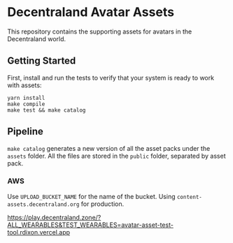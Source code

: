 # Decentraland Avatar Assets

This repository contains the supporting assets for avatars in the Decentraland world.

## Getting Started

First, install and run the tests to verify that your system is ready to work with assets:

```
yarn install
make compile
make test && make catalog
```

## Pipeline

`make catalog` generates a new version of all the asset packs under the `assets` folder. All the files are stored in the `public` folder, separated by asset pack.

### AWS

Use `UPLOAD_BUCKET_NAME` for the name of the bucket. Using `content-assets.decentraland.org` for production.

https://play.decentraland.zone/?ALL_WEARABLES&TEST_WEARABLES=avatar-asset-test-tool.rdixon.vercel.app
